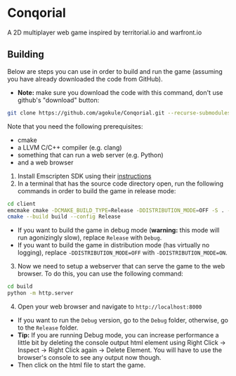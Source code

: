 # Conqorial

A 2D multiplayer web game inspired by territorial.io and warfront.io

## Building

Below are steps you can use in order to build and run the game (assuming you have already downloaded the code from GitHub).

* **Note:** make sure you download the code with this command, don't use github's "download" button:

```bash
git clone https://github.com/agokule/Conqorial.git --recurse-submodules
```

Note that you need the following prerequisites:

- cmake
- a LLVM C/C++ compiler (e.g. clang)
- something that can run a web server (e.g. Python)
- and a web browser

1. Install Emscripten SDK using their [instructions](https://emscripten.org/docs/getting_started/downloads.html#installation-instructions-using-the-emsdk-recommended)
2. In a terminal that has the source code directory open, run the following commands in order to build the game in release mode:

```bash
cd client
emcmake cmake -DCMAKE_BUILD_TYPE=Release -DDISTRIBUTION_MODE=OFF -S . -B build
cmake --build build --config Release
```
 * If you want to build the game in debug mode (**warning:** this mode will run agonizingly slow), replace `Release` with `Debug`.
 * If you want to build the game in distribution mode (has virtually no logging), replace `-DDISTRIBUTION_MODE=OFF` with `-DDISTRIBUTION_MODE=ON`.
3. Now we need to setup a webserver that can serve the game to the web browser. To do this, you can use the following command:

```bash
cd build
python -m http.server
```

4. Open your web browser and navigate to `http://localhost:8000`
 * If you want to run the `Debug` version, go to the `Debug` folder, otherwise, go to the `Release` folder.
  * **Tip:** If you are running Debug mode, you can increase performance a little bit by deleting the console output html element using Right Click -> Inspect -> Right Click again -> Delete Element. You will have to use the browser's console to see any output now though.
 * Then click on the html file to start the game.

